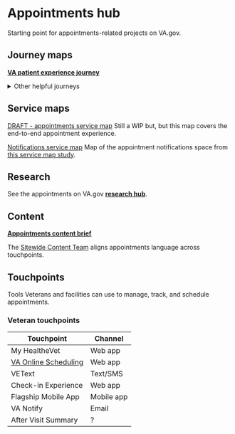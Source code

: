 # Appointments hub
Starting point for appointments-related projects on VA.gov.

## Journey maps

[**VA patient experience journey**](https://github.com/department-of-veterans-affairs/va.gov-team/blob/master/platform/design/va-product-journey-maps/Patient%20Experience%20Journey%20Map.pdf)

<details>
<summary>Other helpful journeys</summary>

* [VA Inpatient and Discharge](https://github.com/department-of-veterans-affairs/va.gov-team/blob/master/platform/design/va-product-journey-maps/Inpatient%20Journey%20Maps%20with%20Photos%20and%20Moments%20that%20Matter.pdf)
* [VA Inpatient Discharge](https://github.com/department-of-veterans-affairs/va.gov-team/blob/master/platform/design/va-product-journey-maps/Inpatient_Discharge_Journey_101018_V7.5.pdf)
* [VA Inpatient Hospitalization](https://github.com/department-of-veterans-affairs/va.gov-team/blob/master/platform/design/va-product-journey-maps/Inpatient_Hospitalization_Journey_112818_V7.5.pdf)
* [VA Employee-Patient Journey](https://github.com/department-of-veterans-affairs/va.gov-team/blob/master/platform/design/va-product-journey-maps/Veterans%20Outpatient%20Journey%20Map.pdf)
</details>

## Service maps

[DRAFT - appointments service map](https://app.mural.co/t/adhoccorporateworkspace2583/m/adhoccorporateworkspace2583/1646415445176/4452f42daeedeff133c89080638c6035395d9a80?sender=ub08ff1d80ee7bd38d6c02354)
Still a WIP but, but this map covers the end-to-end appointment experience.

[Notifications service map](https://app.mural.co/t/adhoccorporateworkspace2583/m/adhoccorporateworkspace2583/1649696758581/a12e35b635ef11d25ff389fe6651b1e63026b68c?sender=ub08ff1d80ee7bd38d6c02354)
Map of the appointment notifications space from [this service map study](https://github.com/department-of-veterans-affairs/va.gov-team-sensitive/blob/master/products/health-care/appointments/research/2021-10-appointment-notifications-service-map/research-findings.md).

## Research
See the appointments on VA.gov [**research hub**](https://github.com/department-of-veterans-affairs/va.gov-team/blob/master/products/health-care/appointments/appointments-research.md).

## Content

[**Appointments content brief**](https://github.com/department-of-veterans-affairs/va.gov-team/blob/master/products/content/content-briefs/appointments-content-brief.md)

The [Sitewide Content Team](https://github.com/department-of-veterans-affairs/va.gov-team/tree/master/products/content) aligns appointments language across touchpoints. 

## Touchpoints

Tools Veterans and facilities can use to manage, track, and schedule appointments.

### Veteran touchpoints

| Touchpoint           | Channel  |
|----------------------|----------|
| My HealtheVet        | Web app  |
| [VA Online Scheduling](https://github.com/department-of-veterans-affairs/va.gov-team/blob/master/products/health-care/appointments/va-online-scheduling/README.md) | Web app  |
| VEText               | Text/SMS |
| Check-in Experience  | Web app  |
| Flagship Mobile App  | Mobile app |
| VA Notify            | Email      | 
| After Visit Summary  | ?        |



